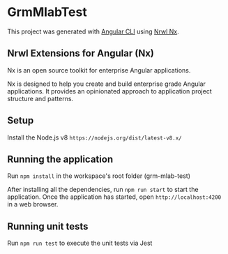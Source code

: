 # GrmMlabTest

This project was generated with [Angular CLI](https://github.com/angular/angular-cli) using [Nrwl Nx](https://nrwl.io/nx).

## Nrwl Extensions for Angular (Nx)

Nx is an open source toolkit for enterprise Angular applications.

Nx is designed to help you create and build enterprise grade Angular applications. It provides an opinionated approach to application project structure and patterns.

## Setup

Install the Node.js v8 `https://nodejs.org/dist/latest-v8.x/`

## Running the application

Run `npm install` in the workspace's root folder (grm-mlab-test)

After installing all the dependencies, run `npm run start` to start the application.
Once the application has started, open `http://localhost:4200` in a web browser.

## Running unit tests

Run `npm run test` to execute the unit tests via Jest
